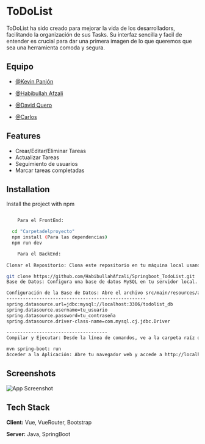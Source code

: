 # ToDoList

ToDoList ha sido creado para mejorar la vida de los desarrolladors, facilitando la organización de sus Tasks. Su interfaz sencilla y facil de entender es crucial para dar una primera imagen de lo que queremos que sea una herramienta comoda y segura.




## Equipo

- [@Kevin Panjón](https://github.com/KevinPanjon)

- [@Habibullah Afzali](https://github.com/HabibullahAfzali)

- [@David Quero](https://github.com/keroplas)

- [@Carlos](https://github.com/dosdedoce)



## Features

- Crear/Editar/Eliminar Tareas
- Actualizar Tareas
- Seguimiento de usuarios
- Marcar tareas completadas


## Installation

Install the project with npm

```bash

    Para el FrontEnd:

  cd "Carpetadelproyecto"
  npm install (Para las dependencias)
  npm run dev

    Para el BackEnd:
  
Clonar el Repositorio: Clona este repositorio en tu máquina local usando el siguiente comando:

git clone https://github.com/HabibullahAfzali/Springboot_TodoList.git
Base de Datos: Configura una base de datos MySQL en tu servidor local. Crea una base de datos llamada todolist_db.

Configuración de la Base de Datos: Abre el archivo src/main/resources/application.properties y configura las propiedades de la base de datos de acuerdo a tu entorno:
---------------------------------------------------
spring.datasource.url=jdbc:mysql://localhost:3306/todolist_db
spring.datasource.username=tu_usuario
spring.datasource.password=tu_contraseña
spring.datasource.driver-class-name=com.mysql.cj.jdbc.Driver

-------------------------------------
Compilar y Ejecutar: Desde la línea de comandos, ve a la carpeta raíz del proyecto y ejecuta el siguiente comando para compilar y ejecutar la aplicación:

mvn spring-boot: run
Acceder a la Aplicación: Abre tu navegador web y accede a http://localhost:8080 para utilizar la aplicación ToDoList.
```
    
## Screenshots

![App Screenshot](https://via.placeholder.com/468x300?text=App+Screenshot+Here)


## Tech Stack

**Client:** Vue, VueRouter, Bootstrap

**Server:** Java, SpringBoot
